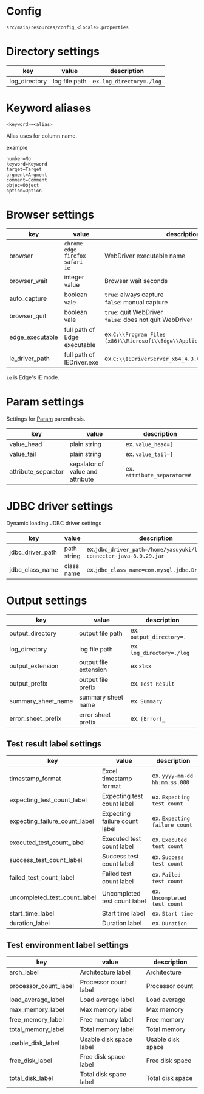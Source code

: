 Config
====

```
src/main/resources/config_<locale>.properties
```

# Directory settings

| key | value            | description |
----- |------------------|--------------
| log_directory | log file path | ex. ```log_directory=./log``` |   

# Keyword aliases

```
<keyword>=<alias>
```

Alias uses for column name.

example

```
number=No
keyword=Keyword
target=Target
argment=Argment
comment=Comment
objec=Object
option=Option
```

# Browser settings

|key| value                                                                | description                                               |
----|----------------------------------------------------------------------|-----------------------------------------------------------
| browser | ```chrome```<br>```edge```<br>```firefox```<br>```safari```<br>```ie``` | WebDriver executable name                                 |
| browser_wait | integer value                                                        | Browser wait seconds                                      |
| auto_capture | boolean vale                                                         | ```true```: always capture<br>```false```: manual capture |
| browser_quit | boolean vale                                                         | ```true```: quit WebDriver<br>```false```: does not quit WebDriver |
| edge_executable | full path of Edge executable | ex.```C:\\Program Files (x86)\\Microsoft\\Edge\\Application\\msedge.exe``` |
| ie_driver_path | full path of IEDriver.exe | ex.```C:\\IEDriverServer_x64_4.3.0\\IEDriverServer.exe``` |

```ie``` is Edge's IE mode.

# Param settings

Settings for [Param](Param.md) parenthesis.

| key | value                            | description |
------|----------------------------------|--------------
| value_head | plain string                     | ex. ```value_head=[``` |
| value_tail | plain string                     | ex. ```value_tail=]``` |
| attribute_separator | sepalator of value and attribute | ex. ```attribute_separator=#``` |

# JDBC driver settings

Dynamic loading JDBC driver settings

| key              | value | description                                                                  |
------------------|-------|------------------------------------------------------------------------------
| jdbc_driver_path | path string | ex.```jdbc_driver_path=/home/yasuyuki/lib/mysql-connector-java-8.0.29.jar``` |
| jdbc_class_name  | class name | ex.```jdbc_class_name=com.mysql.jdbc.Driver``` | 

# Output settings

| key | value            | description |
----- |------------------|--------------
| output_directory | output file path | ex. ```output_directory=.``` |
| log_directory | log file path | ex. ```log_directory=./log``` |   
| output_extension | output file extension | ex ```xlsx``` |
| output_prefix | output file prefix | ex. ```Test_Result_``` |
| summary_sheet_name | summary sheet name | ex. ```Summary``` |
| error_sheet_prefix | error sheet prefix | ex. ```[Error]_``` |

## Test result label settings

| key | value                         | description |
----- |-------------------------------|--------------
| timestamp_format | Excel timestamp format        | ex. ```yyyy-mm-dd hh:mm:ss.000``` |
| expecting_test_count_label | Expecting test count label    | ex. ```Expecting test count``` |
| expecting_failure_count_label | Expecting failure count label | ex. ```Expecting failure count``` |
| executed_test_count_label | Executed test count label     | ex. ```Executed test count``` |
| success_test_count_label | Success test count label      | ex. ```Success test count``` |
| failed_test_count_label | Failed test count label       | ex. ```Failed test count``` |
| uncompleted_test_count_label | Uncompleted test count label  | ex. ```Uncompleted test count``` |
| start_time_label | Start time label              | ex. ```Start time``` |
| duration_label | Duration label                | ex. ```Duration``` |


## Test environment label settings

| key | value                   | description |
----- |-------------------------|--------------
arch_label | Architecture label      | Architecture
processor_count_label | Processor count label   | Processor count
load_average_label | Load average label      | Load average
max_memory_label | Max memory label        | Max memory
free_memory_label | Free memory label       | Free memory
total_memory_label | Total memory label      | Total memory
usable_disk_label | Usable disk space label | Usable disk space
free_disk_label | Free disk space label   | Free disk space
total_disk_label | Total disk space label  | Total disk space